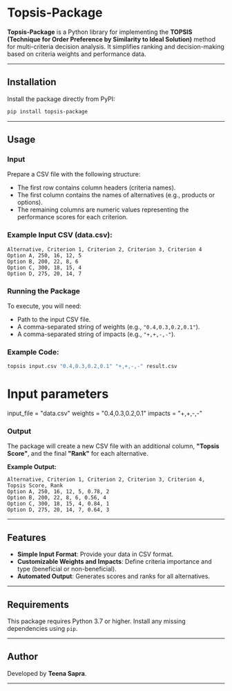 # Topsis-Package

**Topsis-Package** is a Python library for implementing the **TOPSIS (Technique for Order Preference by Similarity to Ideal Solution)** method for multi-criteria decision analysis. It simplifies ranking and decision-making based on criteria weights and performance data.

---

## Installation

Install the package directly from PyPI:

```bash
pip install topsis-package
```

---

## Usage

### Input

Prepare a CSV file with the following structure:

- The first row contains column headers (criteria names).
- The first column contains the names of alternatives (e.g., products or options).
- The remaining columns are numeric values representing the performance scores for each criterion.

### Example Input CSV (data.csv):

```csv
Alternative, Criterion 1, Criterion 2, Criterion 3, Criterion 4
Option A, 250, 16, 12, 5
Option B, 200, 22, 8, 6
Option C, 300, 18, 15, 4
Option D, 275, 20, 14, 7
```

### Running the Package

To execute, you will need:

- Path to the input CSV file.
- A comma-separated string of weights (e.g., `"0.4,0.3,0.2,0.1"`).
- A comma-separated string of impacts (e.g., `"+,+,-,-"`).

### Example Code:

```bash
topsis input.csv "0.4,0.3,0.2,0.1" "+,+,-,-" result.csv
```

# Input parameters

input_file = "data.csv"
weights = "0.4,0.3,0.2,0.1"
impacts = "+,+,-,-"

### Output

The package will create a new CSV file with an additional column, **"Topsis Score"**, and the final **"Rank"** for each alternative.

**Example Output:**

```csv
Alternative, Criterion 1, Criterion 2, Criterion 3, Criterion 4, Topsis Score, Rank
Option A, 250, 16, 12, 5, 0.78, 2
Option B, 200, 22, 8, 6, 0.56, 4
Option C, 300, 18, 15, 4, 0.84, 1
Option D, 275, 20, 14, 7, 0.64, 3
```

---

## Features

- **Simple Input Format**: Provide your data in CSV format.
- **Customizable Weights and Impacts**: Define criteria importance and type (beneficial or non-beneficial).
- **Automated Output**: Generates scores and ranks for all alternatives.

---

## Requirements

This package requires Python 3.7 or higher. Install any missing dependencies using `pip`.

---

## Author

Developed by **Teena Sapra**.

---
